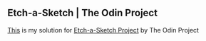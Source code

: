 ## Etch-a-Sketch | The Odin Project

[This](https://ivanajeo.github.io/etch-a-sketch-odin-project/) is my solution for [Etch-a-Sketch Project](https://www.theodinproject.com/lessons/foundations-etch-a-sketch) by The Odin Project